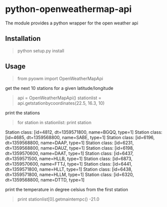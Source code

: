 python-openweathermap-api
=========================

The module provides a python wrapper for the open weather api

Installation
--------------------------
> python setup.py install


Usage
--------------------------
> from pyowm import OpenWeatherMapApi

get the next 10 stations for a given latitude/longitude
> api = OpenWeatherMapApi()
> stationlist = api.getstationbycoordinates(22.5, 16.3, 10)

print the stations
> for station in stationlist:
>	print station

Station class: [id=4812, dt=1359571800, name=BGQQ, type=1]
Station class: [id=4685, dt=1359568800, name=SABE, type=1]
Station class: [id=6196, dt=1359568800, name=DAAP, type=1]
Station class: [id=6231, dt=1359568800, name=DAUZ, type=1]
Station class: [id=6198, dt=1359570600, name=DAAT, type=1]
Station class: [id=6437, dt=1359571500, name=HLLB, type=1]
Station class: [id=6873, dt=1359570600, name=FTTJ, type=1]
Station class: [id=6441, dt=1359571800, name=HLLT, type=1]
Station class: [id=6438, dt=1359571800, name=HLLM, type=1]
Station class: [id=6320, dt=1359568800, name=DTTD, type=1]

print the temperature in degree celsius from the first station
> print stationlist[0].getmaintempc()
-21.0

